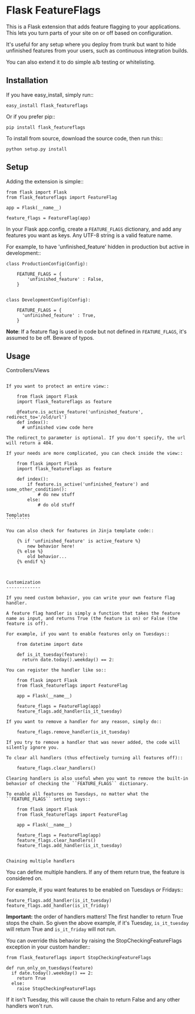 Flask FeatureFlags
===================

This is a Flask extension that adds feature flagging to your applications. This lets you turn parts of your site on or off based on configuration.

It's useful for any setup where you deploy from trunk but want to hide unfinished features from your users, such as continuous integration builds.

You can also extend it to do simple a/b testing or whitelisting.

Installation
------------

If you have easy_install, simply run::

    easy_install flask_featureflags

Or if you prefer pip::

    pip install flask_featureflags

To install from source, download the source code, then run this::

    python setup.py install

Setup
-----

Adding the extension is simple::

    from flask import Flask
    from flask_featureflags import FeatureFlag

    app = Flask(__name__)

    feature_flags = FeatureFlag(app)

In your Flask app.config, create a ``FEATURE_FLAGS`` dictionary, and add any features you want as keys. Any UTF-8 string is a valid feature name.

For example, to have 'unfinished_feature' hidden in production but active in development::

    class ProductionConfig(Config):

        FEATURE_FLAGS = {
            'unfinished_feature' : False,
        }


    class DevelopmentConfig(Config):

        FEATURE_FLAGS = {
          'unfinished_feature' : True,
        }

**Note**: If a feature flag is used in code but not defined in ``FEATURE_FLAGS``, it's assumed to be off. Beware of typos.


Usage
-----

Controllers/Views
`````````````````

If you want to protect an entire view::

    from flask import Flask
    import flask_featureflags as feature

    @feature.is_active_feature('unfinished_feature', redirect_to='/old/url')
    def index():
      # unfinished view code here

The redirect_to parameter is optional. If you don't specify, the url will return a 404.

If your needs are more complicated, you can check inside the view::

    from flask import Flask
    import flask_featureflags as feature

    def index():
        if feature.is_active('unfinished_feature') and some_other_condition():
            # do new stuff
        else:
            # do old stuff

Templates
`````````

You can also check for features in Jinja template code::

    {% if 'unfinished_feature' is active_feature %}
        new behavior here!
    {% else %}
        old behavior...
    {% endif %}



Customization
-------------

If you need custom behavior, you can write your own feature flag handler.

A feature flag handler is simply a function that takes the feature name as input, and returns True (the feature is on) or False (the feature is off).

For example, if you want to enable features only on Tuesdays::

    from datetime import date

    def is_it_tuesday(feature):
      return date.today().weekday() == 2:

You can register the handler like so::

    from flask import Flask
    from flask_featureflags import FeatureFlag

    app = Flask(__name__)

    feature_flags = FeatureFlag(app)
    feature_flags.add_handler(is_it_tuesday)

If you want to remove a handler for any reason, simply do::

    feature_flags.remove_handler(is_it_tuesday)

If you try to remove a handler that was never added, the code will silently ignore you.

To clear all handlers (thus effectively turning all features off)::

    feature_flags.clear_handlers()

Clearing handlers is also useful when you want to remove the built-in behavior of checking the ``FEATURE_FLAGS`` dictionary.

To enable all features on Tuesdays, no matter what the ``FEATURE_FLAGS`` setting says::

    from flask import Flask
    from flask_featureflags import FeatureFlag

    app = Flask(__name__)

    feature_flags = FeatureFlag(app)
    feature_flags.clear_handlers()
    feature_flags.add_handler(is_it_tuesday)


Chaining multiple handlers
``````````````````````````

You can define multiple handlers. If any of them return true, the feature is considered on.

For example, if you want features to be enabled on Tuesdays *or* Fridays::

    feature_flags.add_handler(is_it_tuesday)
    feature_flags.add_handler(is_it_friday)


**Important:** the order of handlers matters!  The first handler to return True stops the chain. So given the above example,
if it's Tuesday, ``is_it_tuesday`` will return True and ``is_it_friday`` will not run.

You can override this behavior by raising the StopCheckingFeatureFlags exception in your custom handler::

    from flask_featureflags import StopCheckingFeatureFlags

    def run_only_on_tuesdays(feature)
      if date.today().weekday() == 2:
        return True
      else:
        raise StopCheckingFeatureFlags

If it isn't Tuesday, this will cause the chain to return False and any other handlers won't run.

